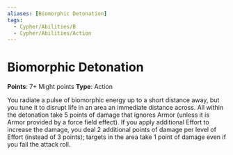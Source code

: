 ```yaml
---
aliases: [Biomorphic Detonation]
tags:
  - Cypher/Abilities/B
  - Cypher/Abilities/Action
---
```


# Biomorphic Detonation

**Points**: 7+ Might points
**Type**: Action

You radiate a pulse of biomorphic energy up to a short distance away, but you tune it to disrupt life in an area an immediate distance across. All within the detonation take 5 points of damage that ignores Armor (unless it is Armor provided by a force field effect). If you apply additional Effort to increase the damage, you deal 2 additional points of damage per level of Effort (instead of 3 points); targets in the area take 1 point of damage even if you fail the attack roll.
